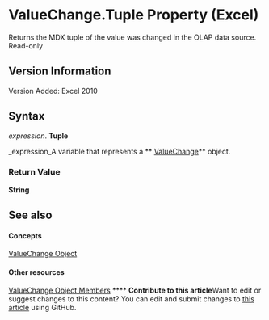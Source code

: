 
# ValueChange.Tuple Property (Excel)

Returns the MDX tuple of the value was changed in the OLAP data source. Read-only


## Version Information

Version Added: Excel 2010 


## Syntax

 _expression_. **Tuple**

 _expression_A variable that represents a  ** [ValueChange](27335d52-7003-2268-b5d0-c2cd21588579.md)** object.


### Return Value

 **String**


## See also


#### Concepts


 [ValueChange Object](27335d52-7003-2268-b5d0-c2cd21588579.md)
#### Other resources


 [ValueChange Object Members](cd467d92-dee0-d049-0457-ec85ef74adf8.md)
****   **Contribute to this article**Want to edit or suggest changes to this content? You can edit and submit changes to  [this article](https://github.com/jhershey00/VBA_Excel_Test/OpenXMLCon/articles/911c65e3-a15c-81b3-316b-155d2ff55ea4.md) using GitHub.

